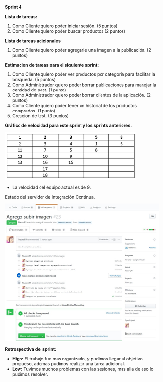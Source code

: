 **Sprint 4**

**Lista de tareas:**
1. Como Cliente quiero poder iniciar sesión. (5 puntos)
2. Como Cliente quiero poder buscar productos (2 puntos)

**Lista de tareas adicionales:**
1. Como Cliente quiero poder agregarle una imagen a la publicación. (2 puntos)

**Estimacion de tareas para el siguiente sprint:**
1. Como Cliente quiero poder ver productos por categoría para facilitar la búsqueda. (5 puntos)
2. Como Administrador quiero poder borrar publicaciones para manejar la cantidad de post. (1 punto)
3. Como Administrador quiero poder borrar clientes de la aplicación. (2 puntos)
4. Como Cliente quiero poder tener un historial de los productos comprados. (1 punto)
5. Creacion de test. (3 puntos)

**Gráfico de velocidad para este sprint y los sprints anteriores.**

![Grafico2](/Images-Sprint/Grafico2.PNG)

* La velocidad del equipo actual es de 9.

Estado del servidor de Integración Continua.

![CI-1](/Sprint-4/CI-1.jpeg)

**Retrospectiva del sprint:**
* **High:** El trabajo fue mas organizado, y pudimos llegar al objetivo propueso, ademas pudimos realizar una tarea adicional.
* **Low:** Tuvimos muchos problemas con las sesiones, mas alla de eso lo pudimos resolver.
